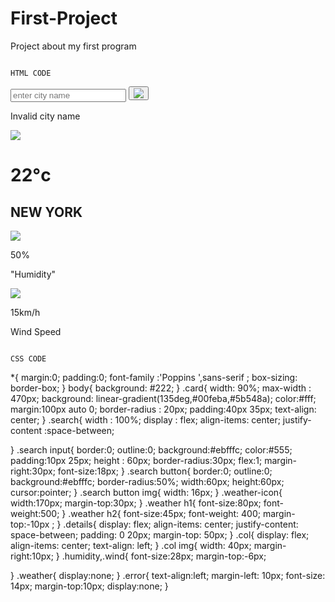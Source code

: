 # First-Project
Project about my first program

                                                                                                  HTML CODE
<!DOCTYPE html>
<html>
<head>
    <meta name ="viewport" content ="width=device-width , intial-scale =1.0">
    <title>Weather App</title>
    <link rel ="stylesheet" href ="style.css">
</head>
<body>
<div class ="card">
    <div class = "search">
        <input type ="text" placeholder ="enter city name " 
        spellcheck = "false">
        <button><img src="search.png"></button>
    </div>
    <div class="error">
        <p>
            Invalid city name
        </p>
    </div>
    <div class="Weather">
    <img src="rain.png" class ="weather-icon">
    <h1 class="temp">22°c</h1>
    <h2 class="city"> NEW YORK</h2>
    <div class="details">
        <div class="col">
            <img src="humidity.png">
        </div>
        <p class="humdity">50%</p>
        <p>"Humidity"</p>
    <div class="col">
        <img src="wind.png">
    </div>
    <p class="Wind">15km/h</p>
    <p>Wind Speed</p>
</div>
</div>
</div>
</div>
<script>
const  apikey="d109579a74926443a9ae207b7833bca1";
const  apiurl="";
const searchBox= document.querySelector(".search input");
const searchbtn= document.querySelector(".search button ");
const weatherIcon = document.querySelector(".Weather-icon");
async function checkweather(city){
    const responce = await fetch(apiurl+city+`&appid=${ apikey}`);

    if(responce.status==404){
        document.querySelector(".error").style.display="block";
        document.querySelector(".weather").style.display="none";
    }else{
        var data = await responce .jeson();
    document.querySelector(".city").innerHTML = data.name;
    document.querySelector(".temp").innerHTML =  Math.round(data.main.temp)+"°C";
    document.querySelector(".humidity").innerHTML = data.main.humidity+"%";
    document.querySelector(".wind").innerHTML = data.wind.speed+"km/h";
    if(data.weather[0].main=="Clouds"){
        weatherIcon.src="clouds.png";
    }
    else if (data.weather[0].main=="clear"){
        weatherIcon.src="clear.png";
    }
    else if (data.weather[0].main=="rain"){
        weatherIcon.src="clear.png";
    }
    else if (data.weather[0].main=="Drizzle"){
        weatherIcon.src="Drizzle.png";
    }
    else if (data.weather[0].main=="mist"){
        weatherIcon.src="Mist.png";
    }
    document.querySelector("Weather").style.display="block";
    document.querySelector(".error").style.display="none";
    }
}
searchBtn.addEventListner("click",()=>{
    checkWeather(searchBox.value);
})
checkweather();
</script>
</body>
</html>

                                                                                                          CSS CODE

*{
    margin:0;
    padding:0;
    font-family :'Poppins ',sans-serif ;
    box-sizing: border-box;
}
body{
    background: #222;
}
.card{
    width: 90%;
    max-width : 470px;
    background: linear-gradient(135deg,#00feba,#5b548a);
    color:#fff;
    margin:100px auto 0;
    border-radius : 20px;
    padding:40px 35px;
    text-align: center;
}
.search{
    width : 100%;
    display : flex;
    align-items: center;
    justify-content :space-between;

}
.search input{
    border:0;
    outline:0;
    background:#ebfffc;
    color:#555;
    padding:10px 25px;
    height : 60px;
    border-radius:30px;
    flex:1;
    margin-right:30px;
    font-size:18px;
}
.search button{
    border:0;
    outline:0;
    background:#ebfffc;
    border-radius:50%;
    width:60px;
    height:60px;
    cursor:pointer;
}
.search button  img{
    width: 16px;
}
.weather-icon{
    width:170px;
    margin-top:30px;
}
.weather h1{
    font-size:80px;
    font-weight:500;
}
.weather h2{
    font-size:45px;
    font-weight: 400;
    margin-top:-10px ;
}
.details{
    display: flex;
    align-items: center;
    justify-content: space-between;
    padding: 0 20px;
    margin-top: 50px;
}
.col{
    display: flex;
    align-items: center;
    text-align: left;
}
.col img{
    width: 40px;
    margin-right:10px;
}
.humidity,.wind{
    font-size:28px;
    margin-top:-6px;

}
.weather{
    display:none;
}
.error{
    text-align:left;
    margin-left: 10px;
    font-size: 14px;
    margin-top:10px;
    display:none;
}
